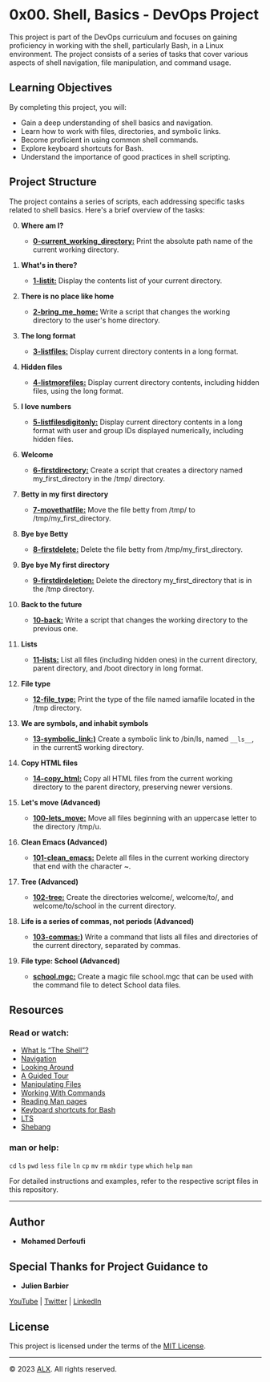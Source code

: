 # 0x00. Shell, Basics - DevOps Project

This project is part of the DevOps curriculum and focuses on gaining proficiency in working with the shell, particularly Bash, in a Linux environment. The project consists of a series of tasks that cover various aspects of shell navigation, file manipulation, and command usage.

## Learning Objectives

By completing this project, you will:

- Gain a deep understanding of shell basics and navigation.
- Learn how to work with files, directories, and symbolic links.
- Become proficient in using common shell commands.
- Explore keyboard shortcuts for Bash.
- Understand the importance of good practices in shell scripting.

## Project Structure

The project contains a series of scripts, each addressing specific tasks related to shell basics. Here's a brief overview of the tasks:

0. **Where am I?**
    - **[0-current_working_directory:](0-current_working_directory)** Print the absolute path name of the current working directory.

1. **What's in there?**
    - **[1-listit:](1-listit)** Display the contents list of your current directory.

2. **There is no place like home**
    - **[2-bring_me_home:](2-bring_me_home)** Write a script that changes the working directory to the user's home directory.

3. **The long format**
    - **[3-listfiles:](3-listfiles)** Display current directory contents in a long format.

4. **Hidden files**
    - **[4-listmorefiles:](4-listmorefiles)** Display current directory contents, including hidden files, using the long format.

5. **I love numbers**
    - **[5-listfilesdigitonly:](5-listfilesdigitonly)** Display current directory contents in a long format with user and group IDs displayed numerically, including hidden files.

6. **Welcome**
    - **[6-firstdirectory:](6-firstdirectory)** Create a script that creates a directory named my_first_directory in the /tmp/ directory.

7. **Betty in my first directory**
    - **[7-movethatfile:](7-movethatfile)** Move the file betty from /tmp/ to /tmp/my_first_directory.

8. **Bye bye Betty**
    - **[8-firstdelete:](8-firstdelete)** Delete the file betty from /tmp/my_first_directory.

9. **Bye bye My first directory**
    - **[9-firstdirdeletion:](9-firstdirdeletion)** Delete the directory my_first_directory that is in the /tmp directory.

10. **Back to the future**
    - **[10-back:](10-back)** Write a script that changes the working directory to the previous one.

11. **Lists**
    - **[11-lists:](11-lists)** List all files (including hidden ones) in the current directory, parent directory, and /boot directory in long format.

12. **File type**
    - **[12-file_type:](12-file_type)** Print the type of the file named iamafile located in the /tmp directory.

13. **We are symbols, and inhabit symbols**
    - **[13-symbolic_link:)](13-symbolic_link)** Create a symbolic link to /bin/ls, named `__ls__`, in the currentS working directory.

14. **Copy HTML files**
    - **[14-copy_html:](14-copy_html)** Copy all HTML files from the current working directory to the parent directory, preserving newer versions.

15. **Let's move (Advanced)**
    - **[100-lets_move:](100-lets_move)** Move all files beginning with an uppercase letter to the directory /tmp/u.

16. **Clean Emacs (Advanced)**
    - **[101-clean_emacs:](101-clean_emacs)** Delete all files in the current working directory that end with the character ~.

17. **Tree (Advanced)**
    - **[102-tree:](102-tree)** Create the directories welcome/, welcome/to/, and welcome/to/school in the current directory.

18. **Life is a series of commas, not periods (Advanced)**
    - **[103-commas:)](103-commas)** Write a command that lists all files and directories of the current directory, separated by commas.

19. **File type: School (Advanced)**
    - **[school.mgc:](school.mgc)** Create a magic file school.mgc that can be used with the command file to detect School data files.

## Resources

### Read or watch:

- [What Is “The Shell”?](http://linuxcommand.org/lc3_lts0010.php)
- [Navigation](http://linuxcommand.org/lc3_lts0020.php)
- [Looking Around](http://linuxcommand.org/lc3_lts0030.php)
- [A Guided Tour](http://linuxcommand.org/lc3_lts0040.php)
- [Manipulating Files](http://linuxcommand.org/lc3_lts0050.php)
- [Working With Commands](http://linuxcommand.org/lc3_lts0060.php)
- [Reading Man pages](http://linuxcommand.org/lc3_man_pages/man1.html)
- [Keyboard shortcuts for Bash](https://www.howtogeek.com/181/keyboard-shortcuts-for-bash-command-shell-for-ubuntu-debian-suse-redhat-linux-etc/)
- [LTS](https://wiki.ubuntu.com/LTS)
- [Shebang](https://en.wikipedia.org/wiki/Shebang_%28Unix%29)

### man or help:

`cd`
`ls`
`pwd`
`less`
`file`
`ln`
`cp`
`mv`
`rm`
`mkdir`
`type`
`which`
`help`
`man`

For detailed instructions and examples, refer to the respective script files in this repository.

---

## Author

- **Mohamed Derfoufi**

## Special Thanks for Project Guidance to 

- **Julien Barbier**

[YouTube](https://www.youtube.com/@0xJulien) | [Twitter](https://twitter.com/julienbarbier42) | [LinkedIn](https://www.linkedin.com/in/julienbarbier/)

## License

This project is licensed under the terms of the [MIT License](https://www.alxafrica.com/terms-conditions-portal/).

---

© 2023 [ALX](https://www.alxafrica.com/). All rights reserved.
